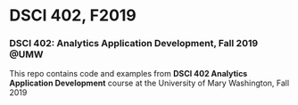 # DSCI 402, F2019
### DSCI 402: Analytics Application Development, Fall 2019 @UMW

This repo contains code and examples from **DSCI 402 Analytics Application Development**
course at the University of Mary Washington, Fall 2019
